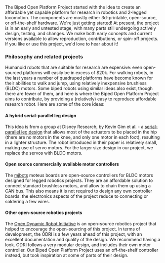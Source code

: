 The Biped Open Platform Project started with the idea to create an affordable yet capable platform for research in robotics and 2-legged locomotion. The components are mostly either 3d-printable, open-source, or off-the-shelf hardware. We're just getting started! At present, the project is in an early and untested stage, with many parts still undergoing actively design, testing, and changes. We make both early concepts and current versions available to allow reproduction, contributions, or spin-off projects. If you like or use this project, we'd love to hear about it!   

### Philosophy and related projects

Humanoid robots that are suitable for research are expensive: even open-sourced platforms will easily be in excess of $20k. For walking robots, in the last years a number of quadruped platforms have become known for their abilities to walk and jump, using relatively inexpensive brushless (BLDC) motors. Some biped robots using similar ideas also exist, though there are fewer of them, and here is where the Biped Open Platform Project aims to contribute, by providing a (relatively) easy to reproduce affordable research robot. Here are some of the core ideas:

#### A hybrid serial-parallel leg design
This idea is from a group at Disney Research, by Kevin Gim et al. - a [serial-parallel leg design](https://la.disneyresearch.com/publication/design-and-fabrication-of-a-bipedal-robot-using-serial-parallel-hybrid-leg-mechanism/) that allows most of the actuators to be placed in the hip (there are no motors in the knee, and only one motor in each foot), resulting in a lighter structure. The robot introduced in their paper is relatively small, making use of servo motors. For the larger size design in our project, we replace the servos with BLDC motors.

#### Open source commercially available motor controllers
The [mjbots](https://mjbots.com) moteus boards are open-source controllers for BLDC motors designed for legged robotics projects. They are an affordable solution to connect standard brushless motors, and allow to chain them up using a CAN bus. This also means it is not required to design any own controller boards: the electronics aspects of the project reduce to connecting or soldering a few wires.

#### Other open-source robotics projects
The [Open Dynamic Robot Initiative](https://open-dynamic-robot-initiative.github.io) is an open-source robotics project that helped to encourage the open-sourcing of this project. In terms of development, the ODRI is a few years ahead of this project, with an excellent documentation and quality of the design. We recommend having a look. ODRI follows a very modular design, and includes their own motor controller. Our Biped Open Platform Project uses an off-the-shelf controller instead, but took inspiration at some of parts of their design.  
